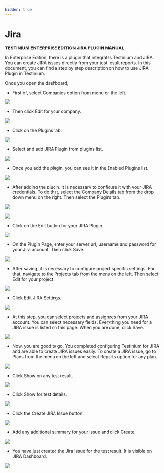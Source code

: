 ```yaml
---
hidden: true
---
```


# Jira

**TESTINIUM ENTERPRISE EDITION JIRA PLUGIN MANUAL**

In Enterprise Edition, there is a plugin that integrates Testinium and JIRA. You can create JIRA issues directly from your test result reports. In this document, you can find a step by step description on how to use JIRA Plugin in Testinium.

Once you open the dashboard,

* First of, select Companies option from menu on the left.

![](../../.gitbook/assets/2)

* Then click Edit for your company.

![](<../../.gitbook/assets/3 (5)>)

* Click on the Plugins tab.

![](<../../.gitbook/assets/4 (2)>)

* Select and add JIRA Plugin from plugins list.

![](<../../.gitbook/assets/5 (4)>)

* Once you add the plugin, you can see it in the Enabled Plugins list.

![](<../../.gitbook/assets/6 (1)>)

* After adding the plugin, it is necessary to configure it with your JIRA credentials. To do that, select the Company Details tab from the drop down menu on the right. Then select the Plugins tab.

![](<../../.gitbook/assets/7 (3)>)

![](<../../.gitbook/assets/8 (2)>)

* Click on the Edit button for your JIRA Plugin.

![](<../../.gitbook/assets/9 (5)>)

* On the Plugin Page, enter your server url, username and password for your Jira account. Then click Save.

![](<../../.gitbook/assets/10 (3)>)

* After saving, it is necessary to configure project specific settings. For that, navigate to the Projects tab from the menu on the left. Then select Edit for your project.

![](<../../.gitbook/assets/11 (2)>)

* Click Edit JIRA Settings.

![](<../../.gitbook/assets/12 (1)>)

* At this step, you can select projects and assignees from your JIRA account. You can select necessary fields. Everything you need for a JIRA issue is listed on this page. When you are done, click Save.

![](<../../.gitbook/assets/13 (1)>)

* Now, you are good to go. You completed configuring Testinium for JIRA and are able to create JIRA issues easily. To create a JIRA issue, go to Plans from the menu on the left and select Reports option for any plan.

![](../../.gitbook/assets/14)

* Click Show on any test result.

![](<../../.gitbook/assets/15 (1)>)

* Click Show for test details.

![](<../../.gitbook/assets/16 (2)>)

* Click the Create JIRA Issue button.

![](../../.gitbook/assets/17)

* Add any additional summary for your issue and click Create.

![](<../../.gitbook/assets/18 (2)>)

* You have just created the Jira issue for the test result. It is visible on JIRA Dashboard.

![](<../../.gitbook/assets/19 (2)>)
